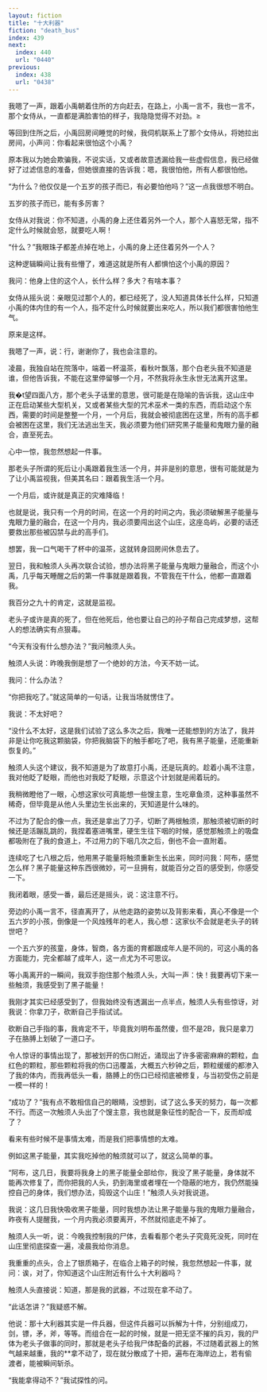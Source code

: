 ```yaml
---
layout: fiction
title: "十大利器"
fiction: "death_bus"
index: 439
next:
  index: 440
  url: "0440"
previous:
  index: 438
  url: "0438"
---
```

我嗯了一声，跟着小禹朝着住所的方向赶去，在路上，小禹一言不，我也一言不，那个女侍从，一直都是满脸害怕的样子，我隐隐觉得不对劲。≥

等回到住所之后，小禹回房间睡觉的时候，我伺机联系上了那个女侍从，将她拉出房间，小声问：你看起来很怕这个小禹？

原本我以为她会欺骗我，不说实话，又或者故意透漏给我一些虚假信息，我已经做好了过滤信息的准备，但她很直接的告诉我：嗯，我很怕他，所有人都很怕他。

“为什么？他仅仅是一个五岁的孩子而已，有必要怕他吗？”这一点我很想不明白。

五岁的孩子而已，能有多厉害？

女侍从对我说：你不知道，小禹的身上还住着另外一个人，那个人喜怒无常，指不定什么时候就会怒，就要吃人啊！

“什么？”我眼珠子都差点掉在地上，小禹的身上还住着另外一个人？

这种逻辑瞬间让我有些懵了，难道这就是所有人都惧怕这个小禹的原因？

我问：他身上住的这个人，长什么样？多大？有啥本事？

女侍从摇头说：亲眼见过那个人的，都已经死了，没人知道具体长什么样，只知道小禹的体内住的有一个人，指不定什么时候就要出来吃人，所以我们都很害怕他生气。

原来是这样。

我嗯了一声，说：行，谢谢你了，我也会注意的。

凌晨，我独自站在院落中，端着一杯温茶，看秋叶飘落，那个白老头我不知道是谁，但他告诉我，不能在这里停留够一个月，不然我将永生永世无法离开这里。

我�t望四面八方，那个老头子话里的意思，很可能是在隐喻的告诉我，这山庄中正在启动某些大型机关，又或者某些大型的咒术巫术一类的东西，而启动这个东西，需要的时间是整整一个月，一个月后，我就会被彻底困在这里，所有的高手都会被困在这里，我们无法逃出生天，我必须要为他们研究黑子能量和鬼眼力量的融合，直至死去。

心中一惊，我忽然想起一件事。

那老头子所谓的死后让小禹跟着我生活一个月，并非是别的意思，很有可能就是为了让小禹监视我，但美其名曰：跟着我生活一个月。

一个月后，或许就是真正的灾难降临！

也就是说，我只有一个月的时间，在这一个月的时间之内，我必须破解黑子能量与鬼眼力量的融合，在这一个月内，我必须要闯出这个山庄，这座岛屿，必要的话还要救出那些被囚禁与此的高手们。

想罢，我一口气喝干了杯中的温茶，这就转身回房间休息去了。

翌日，我和触须人头再次联合试验，想办法将黑子能量与鬼眼力量融合，而这个小禹，几乎每天睡醒之后的第一件事就是跟着我，不管我在干什么，他都一直跟着我。

我百分之九十的肯定，这就是监视。

老头子或许是真的死了，但在他死后，他也要让自己的孙子帮自己完成梦想，这帮人的想法确实有点狠毒。

“今天有没有什么想办法？”我问触须人头。

触须人头说：昨晚我倒是想了一个绝妙的方法，今天不妨一试。

我问：什么办法？

“你把我吃了。”就这简单的一句话，让我当场就愣住了。

我说：不太好吧？

“没什么不太好，这是我们试验了这么多次之后，我唯一还能想到的方法了，我并非是让你吃我这颗脑袋，你把我脑袋下的触手都吃了吧，我有黑子能量，还能重新恢复的。”

触须人头这个建议，我不知道是为了故意打小禹，还是玩真的。趁着小禹不注意，我对他眨了眨眼，而他也对我眨了眨眼，示意这个计划就是闹着玩的。

我稍微瞪他了一眼，心想这家伙可真能想一些馊主意，生吃章鱼须，这种事虽然不稀奇，但毕竟是从他人头里边生长出来的，天知道是什么味的。

不过为了配合的像一点，我还是拿出了刀子，切断了两根触须，那触须被切断的时候还是活蹦乱跳的，我捏着塞进嘴里，硬生生往下咽的时候，感觉那触须上的吸盘都吸附在了我的食道上，不过用力的下咽几次之后，倒也不会一直附着。

连续吃了七八根之后，他用黑子能量将触须重新生长出来，同时问我：阿布，感觉怎么样？黑子能量这种东西很微妙，可一旦拥有，就能百分之百的感受到，你感受一下。

我闭着眼，感受一番，最后还是摇头，说：这注意不行。

旁边的小禹一言不，径直离开了，从他走路的姿势以及背影来看，真心不像是一个五六岁的小孩，倒像是一个风烛残年的老人，我心想：这家伙不会就是老头子的转世吧？

一个五六岁的孩童，身体，智商，各方面的育都跟成年人是不同的，可这小禹的各方面能力，完全都越了成年人，这一点尤为不可思议。

等小禹离开的一瞬间，我双手抱住那个触须人头，大叫一声：快！我要再切下来一些触须，我感受到了黑子能量！

我刚才其实已经感受到了，但我始终没有透漏出一点半点，触须人头有些惊讶，对我说：你拿刀子，砍断自己手指试试。

砍断自己手指的事，我肯定不干，毕竟我刘明布虽然傻，但不是2B，我只是拿刀子在胳膊上划破了一道口子。

令人惊讶的事情出现了，那被划开的伤口附近，涌现出了许多密密麻麻的颗粒，血红色的颗粒，那些颗粒将我的伤口迅覆盖，大概五六秒钟之后，颗粒缓缓的都渗入了我的体内，而我再低头一看，胳膊上的伤口已经彻底被修复，与当初受伤之前是一模一样的！

“成功了？”我有点不敢相信自己的眼睛，没想到，试了这么多天的努力，每一次都不行。而这一次触须人头出了个馊主意，我也就是象征性的配合一下，反而却成了？

看来有些时候不是事情太难，而是我们把事情想的太难。

例如这黑子能量，其实我吃掉他的触须就可以了，就这么简单的事。

“阿布，这几日，我要将我身上的黑子能量全部给你，我没了黑子能量，身体就不能再次修复了，而你把我的人头，扔到海里或者埋在一个隐蔽的地方，我仍然能操控自己的身体，我们想办法，捣毁这个山庄！”触须人头对我说道。

我说：这几日我快吸收黑子能量，同时我想办法让黑子能量与我的鬼眼力量融合，昨夜有人提醒我，一个月内我必须要离开，不然就彻底走不掉了。

触须人头一听，说：今晚我控制我的尸体，去看看那个老头子究竟死没死，同时在山庄里彻底探查一遍，凌晨我给你消息。

我重重的点头，合上了银质箱子，在临合上箱子的时候，我忽然想起一件事，就问：诶，对了，你知道这个山庄附近有什么十大利器吗？

触须人头直接说：知道，那是我的武器，不过现在拿不动了。

“此话怎讲？”我疑惑不解。

他说：那十大利器其实是一件兵器，但这件兵器可以拆解为十件，分别组成刀，剑，镖，矛，斧，等等。而组合在一起的时候，就是一把无坚不摧的兵刃，我的尸体为老头子做事的同时，那就是老头子给我尸体配备的武器，不过随着武器上的煞气越来越重，我的**拿不动了，现在就分散成了十把，遍布在海岸边上，若有偷渡者，能被瞬间斩杀。

“我能拿得动不？”我试探性的问。